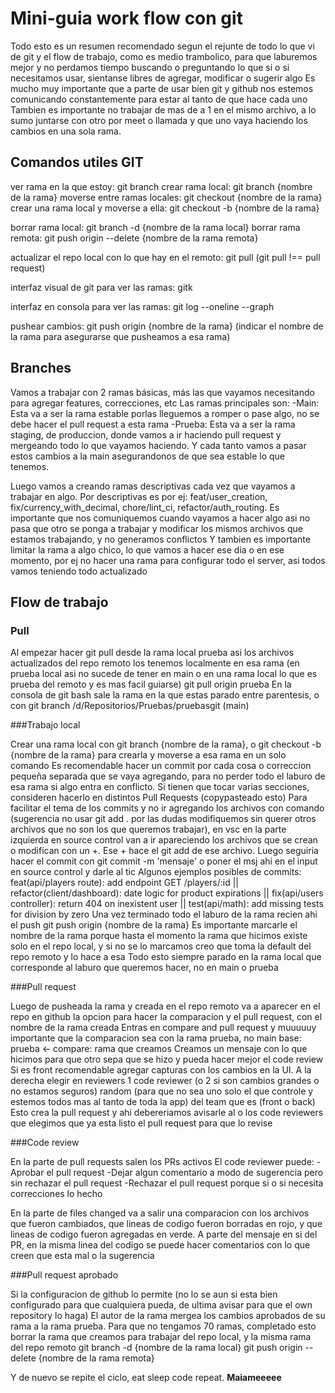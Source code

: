 # Mini-guia work flow con git
Todo esto es un resumen recomendado segun el rejunte de todo lo que vi de git y el flow de trabajo, como es medio trambolico, para que laburemos mejor y no perdamos tiempo buscando o preguntando lo que si o si necesitamos usar, sientanse libres de agregar, modificar o sugerir algo
Es mucho muy importante que a parte de usar bien git y github nos estemos comunicando constantemente para estar al tanto de que hace cada uno
Tambien es importante no trabajar de mas de a 1 en el mismo archivo, a lo sumo juntarse con otro por meet o llamada y que uno vaya haciendo los cambios en una sola rama.

## Comandos utiles GIT

ver rama en la que estoy: git branch
crear rama local: git branch {nombre de la rama}
moverse entre ramas locales: git checkout {nombre de la rama}
crear una rama local y moverse a ella: git checkout -b {nombre de la rama}

borrar rama local: git branch -d {nombre de la rama local}
borrar rama remota: git push origin --delete {nombre de la rama remota}

actualizar el repo local con lo que hay en el remoto: git pull (git pull !== pull request)

interfaz visual de git para ver las ramas: gitk

interfaz en consola para ver las ramas: git log --oneline --graph

pushear cambios: git push origin {nombre de la rama} (indicar el nombre de la rama para asegurarse que pusheamos a esa rama)


## Branches

Vamos a trabajar con 2 ramas básicas, más las que vayamos necesitando para agregar features, correcciones, etc
Las ramas principales son:
-Main: Esta va a ser la rama estable porlas lleguemos a romper o pase algo, no se debe hacer el pull request a esta rama
-Prueba: Esta va a ser la rama staging, de produccion, donde vamos a ir haciendo pull request y mergeando todo lo que vayamos haciendo. Y cada tanto vamos a pasar estos cambios a la main asegurandonos de que sea estable lo que tenemos.

Luego vamos a creando ramas descriptivas cada vez que vayamos a trabajar en algo. 
Por descriptivas es por ej: feat/user_creation, fix/currency_with_decimal, chore/lint_ci, refactor/auth_routing.
Es importante que nos comuniquemos cuando vayamos a hacer algo asi no pasa que otro se ponga a trabajar y modificar los mismos archivos que estamos trabajando, y no generamos conflictos
Y tambien es importante limitar la rama a algo chico, lo que vamos a hacer ese dia o en ese momento, por ej no hacer una rama para configurar todo el server, asi todos vamos teniendo todo actualizado


## Flow de trabajo

### Pull

Al empezar hacer git pull desde la rama local prueba asi los archivos actualizados del repo remoto los tenemos localmente en esa rama (en prueba local asi no sucede de tener en main o en una rama local lo que es prueba del remoto y es mas facil guiarse)
git pull origin prueba
En la consola de git bash sale la rama en la que estas parado entre parentesis, o con git branch
/d/Repositorios/Pruebas/pruebasgit (main)


###Trabajo local

Crear una rama local con git branch {nombre de la rama}, o git checkout -b {nombre de la rama} para crearla y moverse a esa rama en un solo comando
Es recomendable hacer un commit por cada cosa o correccion pequeña separada que se vaya agregando, para no perder todo el laburo de esa rama si algo entra en conflicto. Si tienen que tocar varias secciones, consideren hacerlo en distintos Pull Requests (copypasteado esto)
Para facilitar el tema de los commits y no ir agregando los archivos con comando (sugerencia no usar git add . por las dudas modifiquemos sin querer otros archivos que no son los que queremos trabajar), en vsc en la parte izquierda en source control van a ir apareciendo los archivos que se crean o modifican con un +.
Ese + hace el git add de ese archivo.
Luego seguiria hacer el commit con git commit -m 'mensaje' o poner el msj ahi en el input en source control y darle al tic
Algunos ejemplos posibles de commits: feat(api/players route): add endpoint GET /players/:id || refactor(client/dashboard): date logic for product expirations || fix(api/users controller): return 404 on inexistent user || test(api/math): add missing tests for division by zero
Una vez terminado todo el laburo de la rama recien ahi el push git push origin {nombre de la rama}
Es importante marcarle el nombre de la rama porque hasta el momento la rama que hicimos existe solo en el repo local, y si no se lo marcamos creo que toma la default del repo remoto y lo hace a esa
Todo esto siempre parado en la rama local que corresponde al laburo que queremos hacer, no en main o prueba


###Pull request

Luego de pusheada la rama y creada en el repo remoto va a aparecer en el repo en github la opcion para hacer la comparacion y el pull request, con el nombre de la rama creada
Entras en compare and pull request y muuuuuy importante que la comparacion sea con la rama prueba, no main
base: prueba <- compare: rama que creamos
Creamos un mensaje con lo que hicimos para que otro sepa que se hizo y pueda hacer mejor el code review
Si es front recomendable agregar capturas con los cambios en la UI.
A la derecha elegir en reviewers 1 code reviewer (o 2 si son cambios grandes o no estamos seguros) random (para que no sea uno solo el que controle y estemos todos mas al tanto de toda la app) del team que es (front o back)
Esto crea la pull request y ahi debereriamos avisarle al o los code reviewers que elegimos que ya esta listo el pull request para que lo revise


###Code review

En la parte de pull requests salen los PRs activos
El code reviewer puede:
-Aprobar el pull request
-Dejar algun comentario a modo de sugerencia pero sin rechazar el pull request
-Rechazar el pull request porque si o si necesita correcciones lo hecho

En la parte de files changed va a salir una comparacion con los archivos que fueron cambiados, que lineas de codigo fueron borradas en rojo, y que lineas de codigo fueron agregadas en verde.
A parte del mensaje en si del PR, en la misma linea del codigo se puede hacer comentarios con lo que creen que esta mal o la sugerencia


###Pull request aprobado

Si la configuracion de github lo permite (no lo se aun si esta bien configurado para que cualquiera pueda, de ultima avisar para que el own repository lo haga)
El autor de la rama mergea los cambios aprobados de su rama a la rama prueba.
Para que no tengamos 70 ramas, completado esto borrar la rama que creamos para trabajar del repo local, y la misma rama del repo remoto
git branch -d {nombre de la rama local}
git push origin --delete {nombre de la rama remota}


Y de nuevo se repite el ciclo, eat sleep code repeat. **Maiameeeee**
